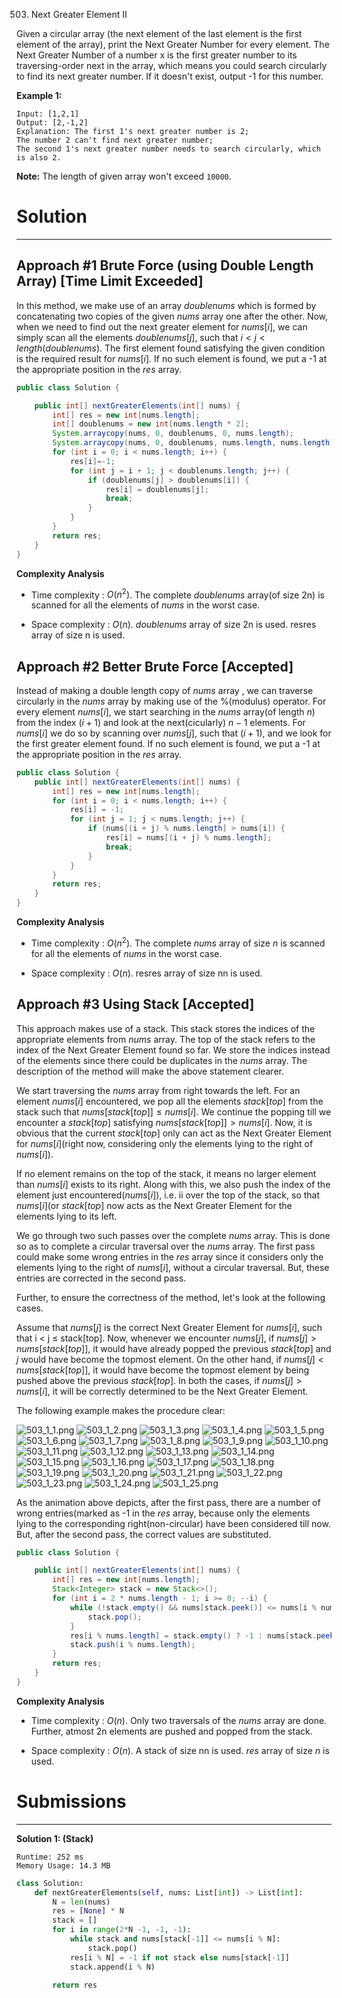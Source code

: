 503. Next Greater Element II

Given a circular array (the next element of the last element is the first element of the array), print the Next Greater Number for every element. The Next Greater Number of a number x is the first greater number to its traversing-order next in the array, which means you could search circularly to find its next greater number. If it doesn't exist, output -1 for this number.

**Example 1:**
```
Input: [1,2,1]
Output: [2,-1,2]
Explanation: The first 1's next greater number is 2; 
The number 2 can't find next greater number; 
The second 1's next greater number needs to search circularly, which is also 2.
```

**Note:** The length of given array won't exceed `10000`.

# Solution
---
## Approach #1 Brute Force (using Double Length Array) [Time Limit Exceeded]
In this method, we make use of an array $doublenums$ which is formed by concatenating two copies of the given $nums$ array one after the other. Now, when we need to find out the next greater element for $nums[i]$, we can simply scan all the elements $doublenums[j]$, such that $i < j < length(doublenums)$. The first element found satisfying the given condition is the required result for $nums[i]$. If no such element is found, we put a $\text{-1}$ at the appropriate position in the $res$ array.

```java
public class Solution {

    public int[] nextGreaterElements(int[] nums) {
        int[] res = new int[nums.length];
        int[] doublenums = new int[nums.length * 2];
        System.arraycopy(nums, 0, doublenums, 0, nums.length);
        System.arraycopy(nums, 0, doublenums, nums.length, nums.length);
        for (int i = 0; i < nums.length; i++) {
            res[i]=-1;
            for (int j = i + 1; j < doublenums.length; j++) {
                if (doublenums[j] > doublenums[i]) {
                    res[i] = doublenums[j];
                    break;
                }
            }
        }
        return res;
    }
}
```

**Complexity Analysis**

* Time complexity : $O(n^2)$. The complete $doublenums$ array(of size $\text{2n}$) is scanned for all the elements of $nums$ in the worst case.

* Space complexity : $O(n)$. $doublenums$ array of size $\text{2n}$ is used. resres array of size $\text{n}$ is used.

## Approach #2 Better Brute Force [Accepted]
Instead of making a double length copy of $nums$ array , we can traverse circularly in the $nums$ array by making use of the $\text{%(modulus)}$ operator. For every element $nums[i]$, we start searching in the $nums$ array(of length $n$) from the index $(i+1)%n$ and look at the next(cicularly) $n-1$ elements. For $nums[i]$ we do so by scanning over $nums[j]$, such that $(i+1)%n &leq; j$, and we look for the first greater element found. If no such element is found, we put a $\text{-1}$ at the appropriate position in the $res$ array.

```java
public class Solution {
    public int[] nextGreaterElements(int[] nums) {
        int[] res = new int[nums.length];
        for (int i = 0; i < nums.length; i++) {
            res[i] = -1;
            for (int j = 1; j < nums.length; j++) {
                if (nums[(i + j) % nums.length] > nums[i]) {
                    res[i] = nums[(i + j) % nums.length];
                    break;
                }
            }
        }
        return res;
    }
}
```

**Complexity Analysis**

* Time complexity : $O(n^2)$. The complete $nums$ array of size $n$ is scanned for all the elements of $nums$ in the worst case.

* Space complexity : $O(n)$. resres array of size nn is used.

## Approach #3 Using Stack [Accepted]
This approach makes use of a stack. This stack stores the indices of the appropriate elements from $nums$ array. The top of the stack refers to the index of the Next Greater Element found so far. We store the indices instead of the elements since there could be duplicates in the $nums$ array. The description of the method will make the above statement clearer.

We start traversing the $nums$ array from right towards the left. For an element $nums[i]$ encountered, we pop all the elements $stack[top]$ from the stack such that $nums\big[stack[top]\big] ≤ nums[i]$. We continue the popping till we encounter a $stack[top]$ satisfying $nums\big[stack[top]\big] > nums[i]$. Now, it is obvious that the current $stack[top]$ only can act as the Next Greater Element for $nums[i]$(right now, considering only the elements lying to the right of $nums[i]$).

If no element remains on the top of the stack, it means no larger element than $nums[i]$ exists to its right. Along with this, we also push the index of the element just encountered($nums[i]$), i.e. ii over the top of the stack, so that $nums[i]$(or $stack[top]$ now acts as the Next Greater Element for the elements lying to its left.

We go through two such passes over the complete $nums$ array. This is done so as to complete a circular traversal over the $nums$ array. The first pass could make some wrong entries in the $res$ array since it considers only the elements lying to the right of $nums[i]$, without a circular traversal. But, these entries are corrected in the second pass.

Further, to ensure the correctness of the method, let's look at the following cases.

Assume that $nums[j]$ is the correct Next Greater Element for $nums[i]$, such that i < j ≤ stack[top]. Now, whenever we encounter $nums[j]$, if $nums[j] > nums\big[stack[top]\big]$, it would have already popped the previous $stack[top]$ and $j$ would have become the topmost element. On the other hand, if $nums[j] < nums\big[stack[top]\big]$, it would have become the topmost element by being pushed above the previous $stack[top]$. In both the cases, if $nums[j] > nums[i]$, it will be correctly determined to be the Next Greater Element.

The following example makes the procedure clear:

![503_1_1.png](img/503_1_1.png)
![503_1_2.png](img/503_1_2.png)
![503_1_3.png](img/503_1_3.png)
![503_1_4.png](img/503_1_4.png)
![503_1_5.png](img/503_1_5.png)
![503_1_6.png](img/503_1_6.png)
![503_1_7.png](img/503_1_7.png)
![503_1_8.png](img/503_1_8.png)
![503_1_9.png](img/503_1_9.png)
![503_1_10.png](img/503_1_10.png)
![503_1_11.png](img/503_1_11.png)
![503_1_12.png](img/503_1_12.png)
![503_1_13.png](img/503_1_13.png)
![503_1_14.png](img/503_1_14.png)
![503_1_15.png](img/503_1_15.png)
![503_1_16.png](img/503_1_16.png)
![503_1_17.png](img/503_1_17.png)
![503_1_18.png](img/503_1_18.png)
![503_1_19.png](img/503_1_19.png)
![503_1_20.png](img/503_1_20.png)
![503_1_21.png](img/503_1_21.png)
![503_1_22.png](img/503_1_22.png)
![503_1_23.png](img/503_1_23.png)
![503_1_24.png](img/503_1_24.png)
![503_1_25.png](img/503_1_25.png)

As the animation above depicts, after the first pass, there are a number of wrong entries(marked as $\text{-1}$ in the $res$ array, because only the elements lying to the corresponding right(non-circular) have been considered till now. But, after the second pass, the correct values are substituted.

```java
public class Solution {

    public int[] nextGreaterElements(int[] nums) {
        int[] res = new int[nums.length];
        Stack<Integer> stack = new Stack<>();
        for (int i = 2 * nums.length - 1; i >= 0; --i) {
            while (!stack.empty() && nums[stack.peek()] <= nums[i % nums.length]) {
                stack.pop();
            }
            res[i % nums.length] = stack.empty() ? -1 : nums[stack.peek()];
            stack.push(i % nums.length);
        }
        return res;
    }
}
```

**Complexity Analysis**

* Time complexity : $O(n)$. Only two traversals of the $nums$ array are done. Further, atmost $\text{2n}$ elements are pushed and popped from the stack.

* Space complexity : $O(n)$. A stack of size nn is used. $res$ array of size $n$ is used.

# Submissions
---
**Solution 1: (Stack)**
```
Runtime: 252 ms
Memory Usage: 14.3 MB
```
```python
class Solution:
    def nextGreaterElements(self, nums: List[int]) -> List[int]:
        N = len(nums)
        res = [None] * N
        stack = []
        for i in range(2*N -1, -1, -1):
            while stack and nums[stack[-1]] <= nums[i % N]:
                stack.pop()
            res[i % N] = -1 if not stack else nums[stack[-1]]
            stack.append(i % N)
            
        return res
```